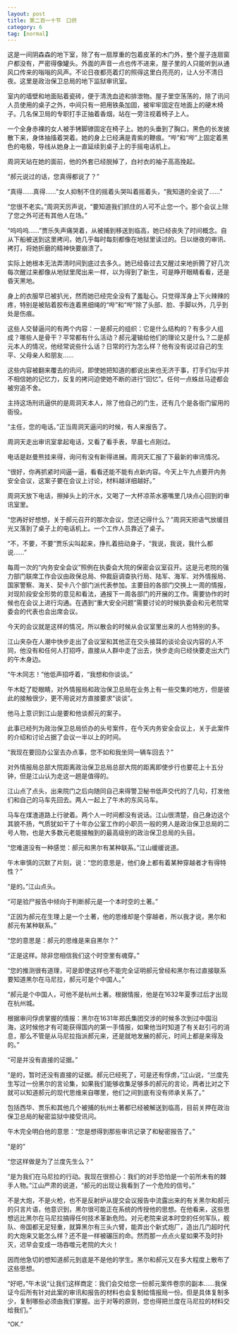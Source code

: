 ```yaml
---
layout: post
title: 第二百一十节　口供
category: 6
tag: [normal]
---
```


这是一间阴森森的地下室，除了有一扇厚重的包着皮革的木门外，整个屋子连扇窗户都没有，严密得像罐头。外面的声音一点也传不进来，屋子里的人只能听到从通风口传来的嗡嗡的风声。不论日夜都亮着灯的照得这里白亮亮的，让人分不清日夜。这里是政治保卫总局的地下监狱审讯室。

室内的墙壁和地面贴着瓷砖，便于清洗血迹和排泄物。屋子里空荡荡的，除了讯问人员使用的桌子之外，中间只有一把用铁条加固，被牢牢固定在地面上的硬木椅子。几名保卫局的专职打手正抽着香烟，站在一旁注视着椅子上人。

一个全身赤裸的女人被手铐脚镣固定在椅子上。她的头垂到了胸口，黑色的长发披散下来，身体抽搐着哭着。她的身上已经满是青紫的鞭痕。“哔”和“哔”上固定着黑色的电极，导线从她身上一直延续到桌子上的手摇电话机上。

周洞天站在她的面前，他的外套已经脱掉了，白衬衣的袖子高高挽起。

“郝元说过的话，您真得都说了？”

“真得……真得……”女人抑制不住的摇着头哭叫着摇着头，“我知道的全说了……”

“您很不老实。”周洞天厉声说，“要知道我们抓住的人可不止您一个。那个会议上除了您之外可还有其他人在场。”

“呜呜呜……”贾乐失声痛哭着，从被捕到移送到临高，她已经丧失了时间概念。自从下船被送到这里拷问，她几乎每时每刻都像在地狱里读过的。日以继夜的审讯、拷打，将她折磨的精神快要崩溃了。

实际上她根本无法弄清时间到底过去多久。她已经昏过去又醒过来地折腾了好几次每次醒过来都像从地狱里爬出来一样，以为得到了新生，可是睁开眼睛看看，还是昏天黑地。

身上的衣服早已被扒光，然而她已经完全没有了羞耻心。只觉得浑身上下火辣辣的疼，特别是被贴着胶布连着黑细绳的“哔”和“哔”除了头部、脸、手脚以外，几乎到处是伤痕。

这些人交替逼问的有两个内容：一是郝元的组织：它是什么结构的？有多少人组成？哪些人是骨干？平常都有什么活动？郝元灌输给他们的理论又是什么？二是郝元本人的情况，他经常说些什么话？日常的行为怎么样？他有没有说过自己的生平、父母亲人和朋友……

这些内容被翻来覆去的讯问，即使她把知道的都说出来也无济于事，打手们似乎并不相信她的记忆力，反复的拷问迫使她不断的进行“回忆”。任何一点蛛丝马迹都会被穷追不舍。

主持这场刑讯逼供的是周洞天本人，除了他自己的门生，还有几个是各衙门留用的衙役。

“主任，您的电话。”正当周洞天逼问的时候，有人来报告了。

周洞天走出审讯室拿起电话，又看了看手表，早晨七点刚过。

电话是赵曼熊挂来得，询问有没有新得进展。周洞天汇报了下最新的审讯情况。

“很好，你再抓紧时间逼一逼，看看还能不能有点新内容。今天上午九点要开内务安全会议，这案子要在会议上讨论，材料越详细越好。”

周洞天放下电话，擦掉头上的汗水，又喝了一大杯凉茶水塞嘴里几块点心回到的审讯室里。

“您再好好想想，关于郝元召开的那次会议，您还记得什么？”周洞天把语气放缓目光又落到了桌子上的电话机上。一个工作人员靠近了桌子。

“不，不要，不要”贾乐尖叫起来，挣扎着扭动身子，“我说，我说，我什么都说……”

每周一次的“内务安全会议”照例在执委会大院的保密会议室召开。这是元老院的强力部门联席工作会议由政保总局、仲裁庭调查执行局、陆军、海军、对外情报局、国家警察、海关、契卡八个部门派代表参加。主要目的各部门交换上一周的情报，对现阶段安全形势的意见和看法，通报下一周各部门的开展的工作。需要协作的时候也在会议上进行沟通。在遇到“重大安全问题”需要讨论的时候执委会和元老院常委会的代表也会出席会议。

今天的会议就是这样的情况，所以散会的时候从会议室里出来的人也特别的多。

江山夹杂在人潮中快步走出了会议室和其他正在交头接耳的谈论会议内容的人不同，他没有和任何人打招呼，直接从人群中走了出去，快步走向已经快要走出大门的午木身边。

“午木同志！”他低声招呼着，“我想和你谈谈。”

午木眨了眨眼睛，对外情报局和政治保卫总局在业务上有一些交集的地方，但是彼此的接触很少，更不用说对方直接要求“谈谈”。

他马上意识到江山是要和他谈郝元的案子。

此事已经列为政治保卫总局侦办的头号案件，在今天内务安全会议上，关于此案件的介绍和讨论占据了会议一半以上的时间。

“我现在要回办公室去办点事，您不如和我坐同一辆车回去？”

对外情报局总部大院距离政治保卫总局总部大院的距离即使步行也要花上十五分钟，但是江山认为走这一趟是值得的。

江山点了点头，出来院门之后向随同自己来得警卫秘书低声交代的了几句，打发他们和自己的马车先回去。两人一起上了午木的东风马车。

马车在煤渣道路上行驶着。两个人一时间都没有说话。江山很清楚，自己身边这个其貌不扬，气质犹如干了十年办公室工作的小职员一般的男人是政治保卫总局的二号人物，也是大多数元老能接触到的最高级别的政治保卫总局的头目。

“您难道没有一种感觉：郝元和黑尔有某种联系。”江山缓缓说道。

午木审慎的沉默了片刻，说：“您的意思是，他们身上都有着某种穿越者才有得特性？”

“是的。”江山点头。

“可是验尸报告中倾向于判断郝元是一个本时空的土著。”

“正因为郝元在生理上是一个土著，他的思维却是个穿越者，所以我才说，黑尔和郝元有某种联系。”

“您的意思是：郝元的思维是来自黑尔？”

“正是这样。除非您相信我们这个时空里有魂穿。”

“您的推测很有道理，可是即使这样也不能完全证明郝元曾经和黑尔有过直接联系要知道黑尔在马尼拉，郝元可是个中国人。”

“郝元是个中国人，可他不是杭州土著。根据情报，他是在1632年夏季过后才出现在杭州城。

根据审问俘虏掌握的情报：黑尔在1631年郑氏集团交涉的时候多次到过中国沿海，这时候他才有可能获得国内的第一手情报，如果他当时知道了有关赵引弓的消息，那么不管是从马尼拉指派郝元来，还是就地发展的郝元，时间上都是来得及的。”

“可是并没有直接的证据。”

“是的，暂时还没有直接的证据。郝元已经死了，可是还有俘虏，”江山说，“兰度先生写过一份黑尔的言论集，如果我们能够收集足够多的郝元的言论，两者比对之下就可以知道郝元的现代思维来自哪里，他们之间到底有没有师承关系了。”

包括西华、贾乐和其他几个被捕的杭州土著都已经被解送到临高，目前关押在政治保卫总局的秘密监狱中接受讯问。

午木完全明白他的意思：“您是想得到那些审讯记录了和秘密报告了。”

“是的”

“您这样做是为了兰度先生么？”

“是为我们在马尼拉的行动。我现在很担心：我们的对手恐怕是一个前所未有的棘手人物。”江山严肃的说道，“郝元的出现让我看到了一个危险的信号。”

不是大炮，不是火枪，也不是反射炉从提交会议报告中流露出来的有关黑尔和郝元的只言片语，他意识到，黑尔很可能正在系统的传授他的思想。在他看来，这些思想远比黑尔在马尼拉搞得任何技术革新危险。对元老院来说本时空的任何军队，舰队、帝国都无足轻重，就算黑尔有三头六臂，能弄出个新式炮厂，造出几门超时代的大炮来又能怎么样？还不是一样被碾压的命。然而那一点点火星如果不及时扑灭，迟早会变成一场吞噬元老院的大火！

因而他急切的想知道郝元到底是不是他的学生。黑尔和郝元又在多大程度上散布了这些思想。

“好吧，”午木说“让我们这样商定：我们会交给您一份郝元案件卷宗的副本……我保证今后所有针对此案的审讯和报告的材料也会复制给情报局一份。但是具体复制多少，复制哪些必须由我们掌握。出于对等的原则，您也得把兰度在马尼拉的材料交给我们。”

“OK.”
